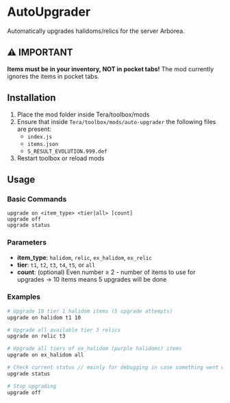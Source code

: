 # AutoUpgrader
Automatically upgrades halidoms/relics for the server Arborea.

## ⚠️ IMPORTANT
**Items must be in your inventory, NOT in pocket tabs!** The mod currently ignores the items in pocket tabs.

## Installation
1. Place the mod folder inside Tera/toolbox/mods
2. Ensure that inside `Tera/toolbox/mods/auto-upgrader` the following files are present:
   - `index.js`
   - `items.json` 
   - `S_RESULT_EVOLUTION.999.def` 
3. Restart toolbox or reload mods

## Usage
### Basic Commands
```
upgrade on <item_type> <tier|all> [count]
upgrade off
upgrade status
```
### Parameters
- **item_type**: `halidom`, `relic`, `ex_halidom`, `ex_relic`
- **tier**: `t1`, `t2`, `t3`, `t4`, `t5`, or `all`
- **count**: (optional) Even number ≥ 2 - number of items to use for upgrades -> 10 items means 5 upgrades will be done

### Examples
```bash
# Upgrade 10 tier 1 halidom items (5 upgrade attempts)
upgrade on halidom t1 10

# Upgrade all available tier 3 relics
upgrade on relic t3

# Upgrade all tiers of ex_halidom (purple halidoms) items
upgrade on ex_halidom all

# Check current status // mainly for debugging in case something went wrong
upgrade status

# Stop upgrading
upgrade off
```